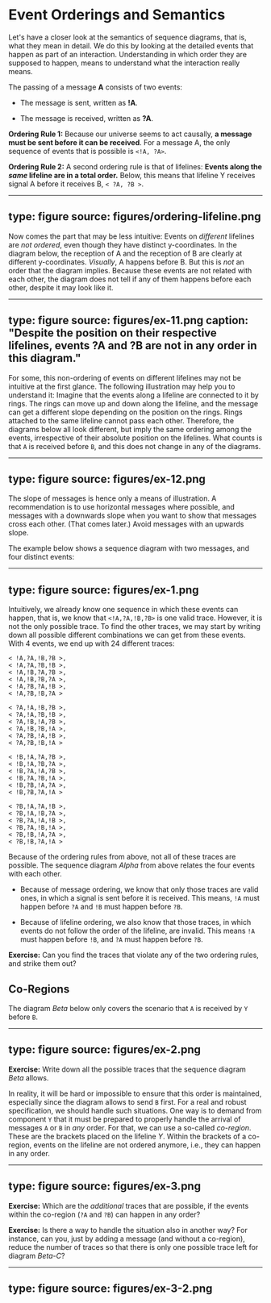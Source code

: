 # Event Orderings and Semantics

Let's have a closer look at the semantics of sequence diagrams, that is,
what they mean in detail. We do this by looking at the detailed events
that happen as part of an interaction. Understanding in which order they
are supposed to happen, means to understand what the interaction really
means.

The passing of a message **A** consists of two events:

-   The message is sent, written as **!A**.

-   The message is received, written as **?A**.

**Ordering Rule 1:** Because our universe seems to act causally, **a
message must be sent before it can be received**. For a message A, the
only sequence of events that is possible is `<!A, ?A>`.

**Ordering Rule 2:** A second ordering rule is that of lifelines:
**Events along the *same* lifeline are in a total order.** Below, this
means that lifeline Y receives signal A before it receives B,
`< ?A, ?B >`.

---
type: figure
source: figures/ordering-lifeline.png
---

Now comes the part that may be less intuitive: Events on *different*
lifelines are *not ordered*, even though they have distinct
y-coordinates. In the diagram below, the reception of A and the
reception of B are clearly at different y-coordinates. *Visually*, A
happens before B. But this is *not* an order that the diagram implies.
Because these events are not related with each other, the diagram does
not tell if any of them happens before each other, despite it may look
like it.

---
type: figure
source: figures/ex-11.png
caption: "Despite the position on their respective lifelines, events ?A and
?B are not in any order in this
diagram."
---


For some, this non-ordering of events on different lifelines may not be
intuitive at the first glance. The following illustration may help you
to understand it: Imagine that the events along a lifeline are connected
to it by rings. The rings can move up and down along the lifeline, and
the message can get a different slope depending on the position on the
rings. Rings attached to the same lifeline cannot pass each other.
Therefore, the diagrams below all look different, but imply the same
ordering among the events, irrespective of their absolute position on
the lifelines. What counts is that `A` is received before `B`, and this
does not change in any of the diagrams.

---
type: figure
source: figures/ex-12.png
---

The slope of messages is hence only a means of illustration. A
recommendation is to use horizontal messages where possible, and
messages with a downwards slope when you want to show that messages
cross each other. (That comes later.) Avoid messages with an upwards
slope.

The example below shows a sequence diagram with two messages, and four
distinct events:

---
type: figure
source: figures/ex-1.png
---

Intuitively, we already know one sequence in which these events can
happen, that is, we know that `<!A,?A,!B,?B>` is one valid
trace. However, it is not the only possible trace. To find the other
traces, we may start by writing down all possible different combinations
we can get from these events. With 4 events, we end up with 24 different
traces:

```
< !A,?A,!B,?B >,
< !A,?A,?B,!B >,
< !A,!B,?A,?B >,
< !A,!B,?B,?A >,
< !A,?B,?A,!B >,
< !A,?B,!B,?A >

< ?A,!A,!B,?B >,
< ?A,!A,?B,!B >,
< ?A,!B,!A,?B >,
< ?A,!B,?B,!A >,
< ?A,?B,!A,!B >,
< ?A,?B,!B,!A >

< !B,!A,?A,?B >,
< !B,!A,?B,?A >,
< !B,?A,!A,?B >,
< !B,?A,?B,!A >,
< !B,?B,!A,?A >,
< !B,?B,?A,!A >

< ?B,!A,?A,!B >,
< ?B,!A,!B,?A >,
< ?B,?A,!A,!B >,
< ?B,?A,!B,!A >,
< ?B,!B,!A,?A >,
< ?B,!B,?A,!A >
```


Because of the ordering rules from above, not all of these traces are
possible. The sequence diagram *Alpha* from above relates the four
events with each other.

-   Because of message ordering, we know that only those traces are
    valid ones, in which a signal is sent before it is received. This
    means, `!A` must happen before `?A` and `!B` must happen before
    `?B`.

-   Because of lifeline ordering, we also know that those traces, in
    which events do not follow the order of the lifeline, are invalid.
    This means `!A` must happen before `!B`, and `?A` must happen before
    `?B`.

**Exercise:** Can you find the traces that violate any of the two
ordering rules, and strike them out?

## Co-Regions

The diagram *Beta* below only covers the scenario that `A` is received
by `Y` before `B`.

---
type: figure
source: figures/ex-2.png
---

**Exercise:** Write down all the possible traces that the sequence
diagram *Beta* allows.

In reality, it will be hard or impossible to ensure that this order is
maintained, especially since the diagram allows to send `B` first. For a
real and robust specification, we should handle such situations. One way
is to demand from component `Y` that it must be prepared to properly
handle the arrival of messages `A` or `B` in *any* order. For that, we
can use a so-called *co-region*. These are the brackets placed on the
lifeline *Y*. Within the brackets of a co-region, events on the lifeline
are not ordered anymore, i.e., they can happen in any order.

---
type: figure
source: figures/ex-3.png
---

**Exercise:** Which are the *additional* traces that are possible, if
the events within the co-region (`?A` and `?B`) can happen in any order?

**Exercise:** Is there a way to handle the situation also in another
way? For instance, can you, just by adding a message (and without a
co-region), reduce the number of traces so that there is only one
possible trace left for diagram *Beta-C*?

---
type: figure
source: figures/ex-3-2.png
---